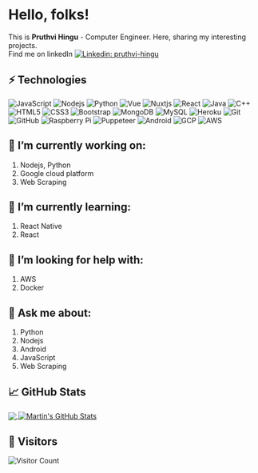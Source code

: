  
# Hello, folks!
This is <b>Pruthvi Hingu</b> - Computer Engineer. Here, sharing my interesting projects. 
<br/>Find me on linkedIn [![Linkedin: pruthvi-hingu](https://img.shields.io/badge/-pruthvi03-blue?style=flat-square&logo=Linkedin&logoColor=white&link=https://www.linkedin.com/in/pruthvi-hingu-174521194)](https://www.linkedin.com/in/pruthvi-hingu-174521194)
## ⚡ Technologies

![JavaScript](https://img.shields.io/badge/-JavaScript-black?style=flat-square&logo=javascript)
![Nodejs](https://img.shields.io/badge/-Nodejs-black?style=flat-square&logo=Node.js)
![Python](https://img.shields.io/badge/-Python-black?style=flat-square&logo=Python)
![Vue](https://img.shields.io/badge/-Vue-black?style=flat-square&logo=vue.js)
![Nuxtjs](https://img.shields.io/badge/-Nuxt-black?style=flat-square&logo=nuxt.js)
![React](https://img.shields.io/badge/-React-black?style=flat-square&logo=react)
![Java](https://img.shields.io/badge/-java-black?style=flat-square&logo=java)
![C++](https://img.shields.io/badge/-C++-black?style=flat-square&logo=c)
![HTML5](https://img.shields.io/badge/-HTML5-black?style=flat-square&logo=html5&logoColor=white)
![CSS3](https://img.shields.io/badge/-CSS3-black?style=flat-square&logo=css3)
![Bootstrap](https://img.shields.io/badge/-Bootstrap-black?style=flat-square&logo=bootstrap)
![MongoDB](https://img.shields.io/badge/-MongoDB-black?style=flat-square&logo=mongodb)
![MySQL](https://img.shields.io/badge/-MySQL-black?style=flat-square&logo=mysql)
![Heroku](https://img.shields.io/badge/-Heroku-black?style=flat-square&logo=heroku)
![Git](https://img.shields.io/badge/-Git-black?style=flat-square&logo=git)
![GitHub](https://img.shields.io/badge/-GitHub-black?style=flat-square&logo=github)
![Raspberry Pi](https://img.shields.io/badge/-Raspberry%20Pi-black?style=flat-square&logo=Raspberry-Pi)
![Puppeteer](https://img.shields.io/badge/-Puppeteer-black?style=flat-square&logo=Puppeteer)
![Android](https://img.shields.io/badge/-Android-black?style=flat-square&logo=Android)
![GCP](https://img.shields.io/badge/-GCP-black?style=flat-square&logo=google-cloud)
![AWS](https://img.shields.io/badge/-AWS-black?style=flat-square&logo=amazon-aws)

## 🔭 I’m currently working on:
  1. Nodejs, Python
  2. Google cloud platform
  3. Web Scraping

## 🌱 I’m currently learning:
  1. React Native
  2. React

## 🤔 I’m looking for help with:
  1. AWS
  2. Docker

## 💬 Ask me about:
  1. Python
  2. Nodejs
  3. Android
  4. JavaScript 
  5. Web Scraping

## &#x1f4c8; GitHub Stats

<a href="https://github.com/pruthvi03/pruthvi03">
  <img align="center" src="https://github-readme-stats.vercel.app/api/top-langs/?username=pruthvi03&hide=java,html&title_color=ffffff&text_color=c9cacc&icon_color=2bbc8a&bg_color=1d1f21" />
</a>
<a href="https://github.com/pruthvi03/pruthvi03">
  <img align="center" src="https://github-readme-stats.vercel.app/api?username=pruthvi03&show_icons=true&line_height=27&count_private=true&title_color=ffffff&text_color=c9cacc&icon_color=2bbc8a&bg_color=1d1f21" alt="Martin's GitHub Stats" />
</a>



## 🖤 Visitors
![Visitor Count](https://profile-counter.glitch.me/pruthvi03/count.svg)

